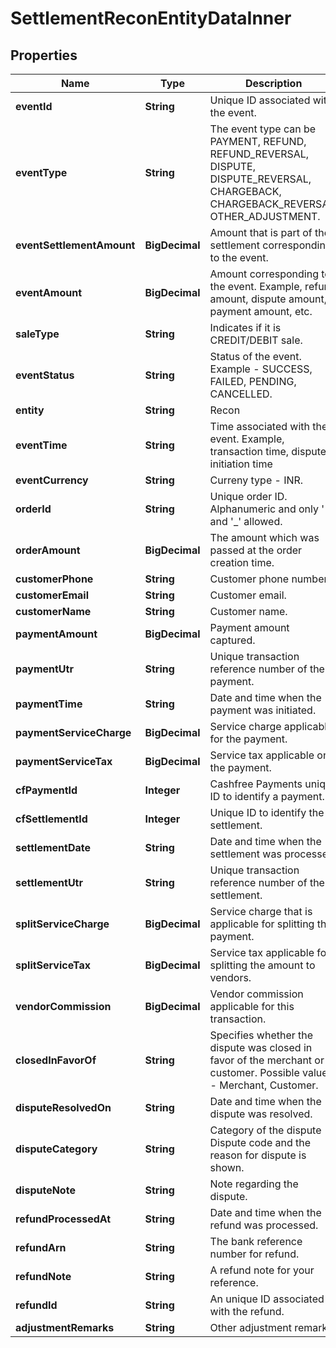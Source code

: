 

# SettlementReconEntityDataInner


## Properties

| Name | Type | Description | Notes |
|------------ | ------------- | ------------- | -------------|
|**eventId** | **String** | Unique ID associated with the event. |  [optional] |
|**eventType** | **String** | The event type can be PAYMENT, REFUND, REFUND_REVERSAL, DISPUTE, DISPUTE_REVERSAL, CHARGEBACK, CHARGEBACK_REVERSAL, OTHER_ADJUSTMENT. |  [optional] |
|**eventSettlementAmount** | **BigDecimal** | Amount that is part of the settlement corresponding to the event. |  [optional] |
|**eventAmount** | **BigDecimal** | Amount corresponding to the event. Example, refund amount, dispute amount, payment amount, etc. |  [optional] |
|**saleType** | **String** | Indicates if it is CREDIT/DEBIT sale. |  [optional] |
|**eventStatus** | **String** | Status of the event. Example - SUCCESS, FAILED, PENDING, CANCELLED. |  [optional] |
|**entity** | **String** | Recon |  [optional] |
|**eventTime** | **String** | Time associated with the event. Example, transaction time, dispute initiation time |  [optional] |
|**eventCurrency** | **String** | Curreny type - INR. |  [optional] |
|**orderId** | **String** | Unique order ID. Alphanumeric and only &#39;-&#39; and &#39;_&#39; allowed. |  [optional] |
|**orderAmount** | **BigDecimal** | The amount which was passed at the order creation time. |  [optional] |
|**customerPhone** | **String** | Customer phone number. |  [optional] |
|**customerEmail** | **String** | Customer email. |  [optional] |
|**customerName** | **String** | Customer name. |  [optional] |
|**paymentAmount** | **BigDecimal** | Payment amount captured. |  [optional] |
|**paymentUtr** | **String** | Unique transaction reference number of the payment. |  [optional] |
|**paymentTime** | **String** | Date and time when the payment was initiated. |  [optional] |
|**paymentServiceCharge** | **BigDecimal** | Service charge applicable for the payment. |  [optional] |
|**paymentServiceTax** | **BigDecimal** | Service tax applicable on the payment. |  [optional] |
|**cfPaymentId** | **Integer** | Cashfree Payments unique ID to identify a payment. |  [optional] |
|**cfSettlementId** | **Integer** | Unique ID to identify the settlement. |  [optional] |
|**settlementDate** | **String** | Date and time when the settlement was processed. |  [optional] |
|**settlementUtr** | **String** | Unique transaction reference number of the settlement. |  [optional] |
|**splitServiceCharge** | **BigDecimal** | Service charge that is applicable for splitting the payment. |  [optional] |
|**splitServiceTax** | **BigDecimal** | Service tax applicable for splitting the amount to vendors. |  [optional] |
|**vendorCommission** | **BigDecimal** | Vendor commission applicable for this transaction. |  [optional] |
|**closedInFavorOf** | **String** | Specifies whether the dispute was closed in favor of the merchant or customer. Possible values - Merchant, Customer. |  [optional] |
|**disputeResolvedOn** | **String** | Date and time when the dispute was resolved. |  [optional] |
|**disputeCategory** | **String** | Category of the dispute - Dispute code and the reason for dispute is shown. |  [optional] |
|**disputeNote** | **String** | Note regarding the dispute. |  [optional] |
|**refundProcessedAt** | **String** | Date and time when the refund was processed. |  [optional] |
|**refundArn** | **String** | The bank reference number for refund. |  [optional] |
|**refundNote** | **String** | A refund note for your reference. |  [optional] |
|**refundId** | **String** | An unique ID associated with the refund. |  [optional] |
|**adjustmentRemarks** | **String** | Other adjustment remarks. |  [optional] |



